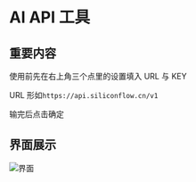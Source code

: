# AI API 工具
## 重要内容
使用前先在右上角三个点里的设置填入 URL 与 KEY

URL 形如`https://api.siliconflow.cn/v1`

输完后点击确定

## 界面展示
![界面](https://github.com/user-attachments/assets/6a2a9069-645f-4a41-a0f6-86335ed98941)